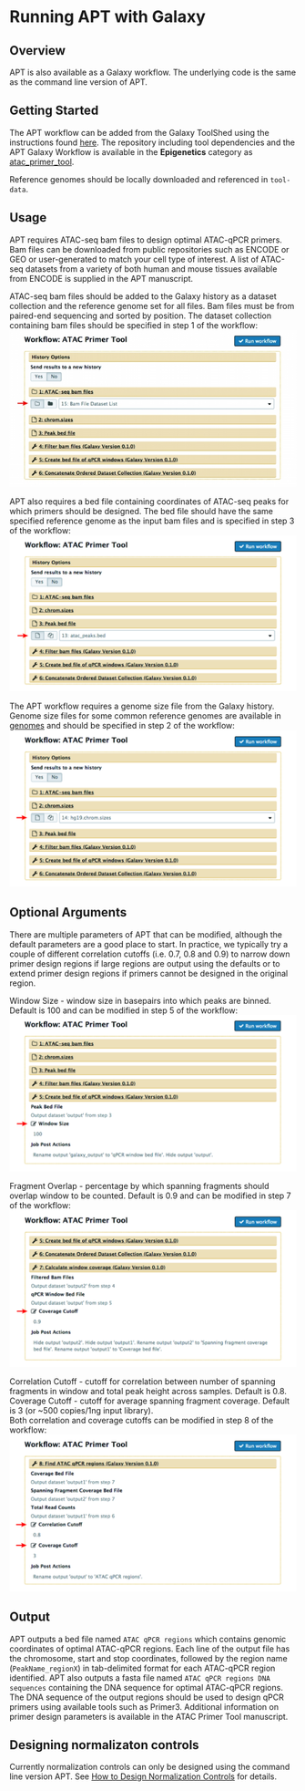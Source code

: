# Running APT with Galaxy

## Overview
APT is also available as a Galaxy workflow.  The underlying code is the same as the command line version of APT.

## Getting Started
The APT workflow can be added from the Galaxy ToolShed using the instructions found [here](https://galaxyproject.org/toolshed/workflow-sharing/).
The repository including tool dependencies and the APT Galaxy Workflow is available in the **Epigenetics** category as
[atac_primer_tool](https://toolshed.g2.bx.psu.edu/view/kyost/atac_primer_tool/fd3ea97a96bc). 

Reference genomes should be locally downloaded and referenced in `tool-data`.  

## Usage 

APT requires ATAC-seq bam files to design optimal ATAC-qPCR primers. Bam files can be downloaded from public repositories such as ENCODE or 
GEO or user-generated to match your cell type of interest. A list of ATAC-seq datasets from a variety of both human and mouse tissues available 
from ENCODE is supplied in the APT manuscript.  

ATAC-seq bam files should be added to the Galaxy history as a dataset collection and the reference genome set for all files. Bam files must be 
from paired-end sequencing and sorted by position. The dataset collection containing bam files should be specified in step 1 of the workflow:
![alt text](galaxy/galaxy_fig1.jpg "Step 1")

APT also requires a bed file containing coordinates of ATAC-seq peaks for which primers should be designed. The bed file should have the same 
specified reference genome as the input bam files and is specified in step 3 of the workflow:
![alt text](galaxy/galaxy_fig2.jpg "Step 3")

The APT workflow requires a genome size file from the Galaxy history.  Genome size files for some common reference genomes are available in [genomes](genomes/) and should be specified in step 2 of the workflow:
![alt text](galaxy/galaxy_fig3.jpg "Step 2")

## Optional Arguments
There are multiple parameters of APT that can be modified, although the default parameters are a good place to start. In practice, we 
typically try a couple of different correlation cutoffs (i.e. 0.7, 0.8 and 0.9) to narrow down primer design regions if large regions 
are output using the defaults or to extend primer design regions if primers cannot be designed in the original region.

Window Size - window size in basepairs into which peaks are binned. Default is 100 and can be modified in step 5 of the workflow:
![alt text](galaxy/galaxy_fig4.jpg "Step 5") 

Fragment Overlap - percentage by which spanning fragments should overlap window to be counted. Default is 0.9 and can be modified in
step 7 of the workflow:
![alt text](galaxy/galaxy_fig5.jpg "Step 7")

Correlation Cutoff - cutoff for correlation between number of spanning fragments in window and total peak height across samples. Default is 0.8.
Coverage Cutoff - cutoff for average spanning fragment coverage. Default is 3 (or ~500 copies/1ng input library).  
Both correlation and coverage cutoffs can be modified in step 8 of the workflow:
![alt text](galaxy/galaxy_fig6.jpg "Step 8")

## Output
APT outputs a bed file named `ATAC qPCR regions` which contains genomic coordinates of optimal ATAC-qPCR regions. 
Each line of the output file has the chromosome, start and stop coordinates, followed by the region name 
(`PeakName_regionX`) in tab-delimited format for each ATAC-qPCR region identified. APT also outputs a fasta file
named `ATAC qPCR regions DNA sequences` containing the DNA sequence for optimal ATAC-qPCR regions. The DNA sequence 
of the output regions should be used to design qPCR primers using available tools such as Primer3. Additional 
information on primer design parameters is available in the ATAC Primer Tool manuscript.

## Designing normalizaton controls
Currently normalization controls can only be designed using the command line version APT. See [How to Design 
Normalization Controls](How_to_design_normalization_controls.md) for details.
